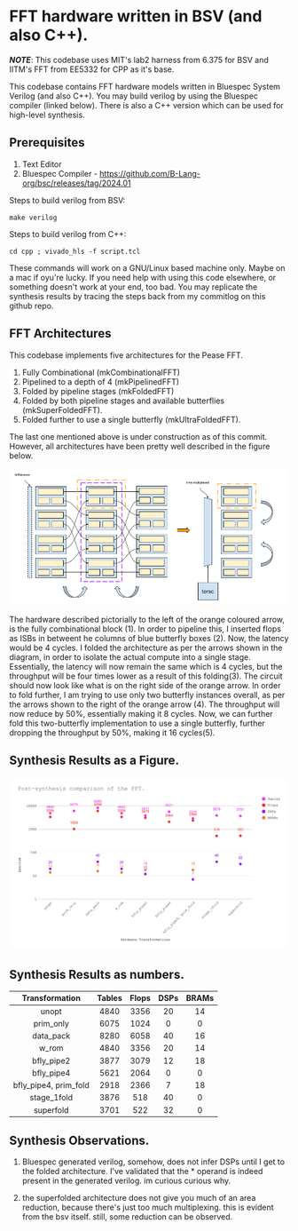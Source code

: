 # FFT hardware written in BSV (and also C++).

**_NOTE_**: This codebase uses MIT's lab2 harness from 6.375 for BSV and IITM's FFT from EE5332 for CPP as it's base.

This codebase contains FFT hardware models written in Bluespec System Verilog (and also C++). You may build verilog by using the Bluespec compiler (linked below). There is also a C++ version which can be used for high-level synthesis.

## Prerequisites
1. Text Editor
2. Bluespec Compiler - https://github.com/B-Lang-org/bsc/releases/tag/2024.01

Steps to build verilog from BSV:

```shell
make verilog
```

Steps to build verilog from C++:

```shell
cd cpp ; vivado_hls -f script.tcl
```

These commands will work on a GNU/Linux based machine only. Maybe on a mac if oyu're lucky.
If you need help with using this code elsewhere, or something doesn't work at your end, too bad. You may replicate the synthesis results by tracing the steps back from my commitlog on this github repo.

## FFT Architectures

This codebase implements five architectures for the Pease FFT.

1. Fully Combinational (mkCombinationalFFT)
2. Pipelined to a depth of 4 (mkPipelinedFFT)
3. Folded by pipeline stages (mkFoldedFFT)
4. Folded by both pipeline stages and available butterflies (mkSuperFoldedFFT).
5. Folded further to use a single butterfly (mkUltraFoldedFFT).

The last one mentioned above is under construction as of this commit. However, all architectures have been pretty well described in the figure below.

![arch description as a block diagram.](./_artifacts/fft_hw_new.png)

The hardware described pictorially to the left of the orange coloured arrow, is the fully combinational block (1).
In order to pipeline this, I inserted flops as ISBs in betweent he columns of blue butterfly boxes (2). Now, the latency would be 4 cycles.
I folded the architecture as per the arrows shown in the diagram, in order to isolate the actual compute into a single stage. Essentially, the latency will now remain the same which is 4 cycles, but the throughput will be four times lower as a result of this folding(3). The circuit should now look like what is on the right side of the orange arrow.
In order to fold further, I am trying to use only two butterfly instances overall, as per the arrows shown to the right of the orange arrow (4). The throughput will now reduce by 50%, essentially making it 8 cycles.
Now, we can further fold this two-butterfly implementation to use a single butterfly, further dropping the throughput by 50%, making it 16 cycles(5).

## Synthesis Results as a Figure.

![plt](./_artifacts/plot.png)

## Synthesis Results as numbers.

|     Transformation    	| Tables 	| Flops 	| DSPs 	| BRAMs 	|
|:---------------------:	|:------:	|:-----:	|:----:	|:-----:	|
|         unopt         	|   4840 	|  3356 	|   20 	|    14 	|
|       prim_only       	|   6075 	|  1024 	|    0 	|     0 	|
|       data_pack       	|   8280 	|  6058 	|   40 	|    16 	|
|         w_rom         	|   4840 	|  3356 	|   20 	|    14 	|
|       bfly_pipe2      	|   3877 	|  3079 	|   12 	|    18 	|
|       bfly_pipe4      	|   5621 	|  2064 	|    0 	|     0 	|
| bfly_pipe4, prim_fold 	|   2918 	|  2366 	|    7 	|    18 	|
|      stage_1fold      	|   3876 	|   518 	|   40 	|     0 	|
|       superfold       	|   3701 	|   522 	|   32 	|     0 	|

## Synthesis Observations.

1. Bluespec generated verilog, somehow, does not infer DSPs until I get to the folded architecture. I've validated that the * operand is indeed present in the generated verilog. im curious curious why.

2. the superfolded architecture does not give you much of an area reduction, because there's just too much multiplexing. this is evident from the bsv itself. still, some reduction can be observed.
